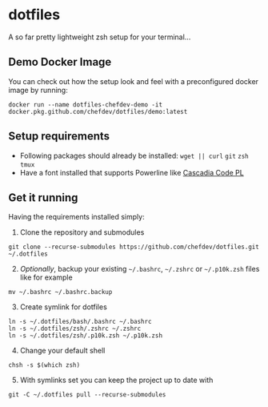 # dotfiles

A so far pretty lightweight zsh setup for your terminal...


## Demo Docker Image
You can check out how the setup look and feel with a preconfigured docker image by running:

```shell
docker run --name dotfiles-chefdev-demo -it docker.pkg.github.com/chefdev/dotfiles/demo:latest
```

## Setup requirements

* Following packages should already be installed: `wget || curl` `git` `zsh` `tmux`
* Have a font installed that supports Powerline like
  [Cascadia Code PL](https://docs.microsoft.com/en-us/windows/terminal/cascadia-code)

## Get it running

Having the requirements installed simply:

1. Clone the repository and submodules

```shell
git clone --recurse-submodules https://github.com/chefdev/dotfiles.git ~/.dotfiles
```

2. *Optionally*, backup your existing `~/.bashrc`, `~/.zshrc` or `~/.p10k.zsh` files like for example

```shell
mv ~/.bashrc ~/.bashrc.backup
```

3. Create symlink for dotfiles

```shell
ln -s ~/.dotfiles/bash/.bashrc ~/.bashrc
ln -s ~/.dotfiles/zsh/.zshrc ~/.zshrc
ln -s ~/.dotfiles/zsh/.p10k.zsh ~/.p10k.zsh
```

4. Change your default shell

```shell
chsh -s $(which zsh)
```

5. With symlinks set you can keep the project up to date with

```shell
git -C ~/.dotfiles pull --recurse-submodules
```
